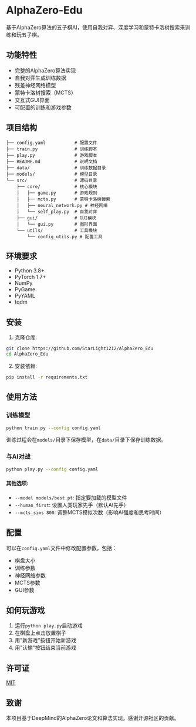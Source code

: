 # AlphaZero-Edu

基于AlphaZero算法的五子棋AI，使用自我对弈、深度学习和蒙特卡洛树搜索来训练和玩五子棋。

## 功能特性

- 完整的AlphaZero算法实现
- 自我对弈生成训练数据
- 残差神经网络模型
- 蒙特卡洛树搜索（MCTS）
- 交互式GUI界面
- 可配置的训练和游戏参数

## 项目结构

```
├── config.yaml           # 配置文件
├── train.py              # 训练脚本
├── play.py               # 游戏脚本
├── README.md             # 说明文档
├── data/                 # 训练数据目录
├── models/               # 模型目录
└── src/                  # 源码目录
    ├── core/             # 核心模块
    │   ├── game.py       # 游戏规则
    │   ├── mcts.py       # 蒙特卡洛树搜索
    │   ├── neural_network.py # 神经网络
    │   └── self_play.py  # 自我对弈
    ├── gui/              # GUI模块
    │   └── gui.py        # 图形界面
    └── utils/            # 工具模块
        └── config_utils.py # 配置工具
```

## 环境要求

- Python 3.8+
- PyTorch 1.7+
- NumPy
- PyGame
- PyYAML
- tqdm

## 安装

1. 克隆仓库:

```bash
git clone https://github.com/StarLight1212/AlphaZero_Edu
cd AlphaZero_Edu
```

2. 安装依赖:

```bash
pip install -r requirements.txt
```

## 使用方法

### 训练模型

```bash
python train.py --config config.yaml
```

训练过程会在`models/`目录下保存模型，在`data/`目录下保存训练数据。

### 与AI对战

```bash
python play.py --config config.yaml
```

#### 其他选项:

- `--model models/best.pt`: 指定要加载的模型文件
- `--human_first`: 设置人类玩家先手（默认AI先手）
- `--mcts_sims 800`: 调整MCTS模拟次数（影响AI强度和思考时间）

## 配置

可以在`config.yaml`文件中修改配置参数，包括：

- 棋盘大小
- 训练参数
- 神经网络参数
- MCTS参数
- GUI参数

## 如何玩游戏

1. 运行`python play.py`启动游戏
2. 在棋盘上点击放置棋子
3. 用"新游戏"按钮开始新游戏
4. 用"认输"按钮结束当前游戏

## 许可证

[MIT](LICENSE)

## 致谢

本项目基于DeepMind的AlphaZero论文和算法实现。感谢开源社区的贡献。 

